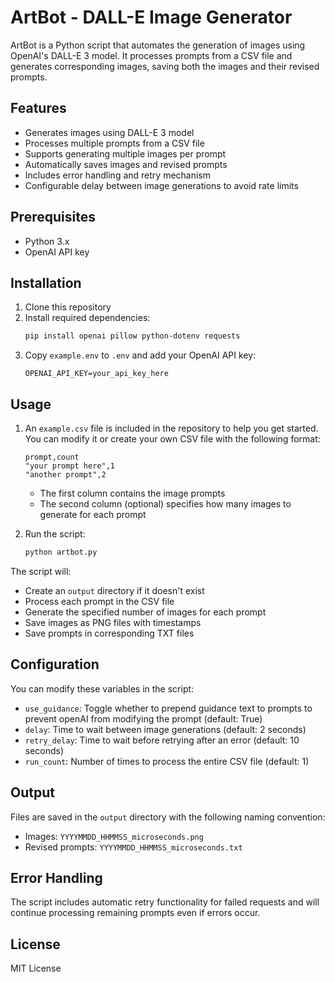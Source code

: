 # ArtBot - DALL-E Image Generator

ArtBot is a Python script that automates the generation of images using OpenAI's DALL-E 3 model. It processes prompts from a CSV file and generates corresponding images, saving both the images and their revised prompts.

## Features

- Generates images using DALL-E 3 model
- Processes multiple prompts from a CSV file
- Supports generating multiple images per prompt
- Automatically saves images and revised prompts
- Includes error handling and retry mechanism
- Configurable delay between image generations to avoid rate limits

## Prerequisites

- Python 3.x
- OpenAI API key

## Installation

1. Clone this repository
2. Install required dependencies:
    ```bash
    pip install openai pillow python-dotenv requests
    ```
3. Copy `example.env` to `.env` and add your OpenAI API key:
    ```
    OPENAI_API_KEY=your_api_key_here
    ```

## Usage

1. An `example.csv` file is included in the repository to help you get started. You can modify it or create your own CSV file with the following format:
    ```csv
    prompt,count
    "your prompt here",1
    "another prompt",2
    ```
    - The first column contains the image prompts
    - The second column (optional) specifies how many images to generate for each prompt

2. Run the script:
    ```bash
    python artbot.py
    ```

The script will:
- Create an `output` directory if it doesn't exist
- Process each prompt in the CSV file
- Generate the specified number of images for each prompt
- Save images as PNG files with timestamps
- Save prompts in corresponding TXT files

## Configuration

You can modify these variables in the script:
- `use_guidance`: Toggle whether to prepend guidance text to prompts to prevent openAI from modifying the prompt (default: True)
- `delay`: Time to wait between image generations (default: 2 seconds)
- `retry_delay`: Time to wait before retrying after an error (default: 10 seconds)
- `run_count`: Number of times to process the entire CSV file (default: 1)

## Output

Files are saved in the `output` directory with the following naming convention:
- Images: `YYYYMMDD_HHMMSS_microseconds.png`
- Revised prompts: `YYYYMMDD_HHMMSS_microseconds.txt`

## Error Handling

The script includes automatic retry functionality for failed requests and will continue processing remaining prompts even if errors occur.

## License

MIT License